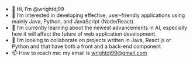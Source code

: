 - 👋 Hi, I’m @wrightdj99
- 👀 I’m interested in developing effective, user-friendly applications using mainly Java, Python, and JavaScript (Node/React). 
- 🌱 I’m currently learning about the newest advancements in AI, especially how it will affect the future of web application development.
- 💞️ I’m looking to collaborate on projects written in Java, React.js or Python and that have both a front and a back-end component
- 📫 How to reach me: my email is wrightdj99@gmail.com

<!---
wrightdj99/wrightdj99 is a ✨ special ✨ repository because its `README.md` (this file) appears on your GitHub profile.
You can click the Preview link to take a look at your changes.
--->
